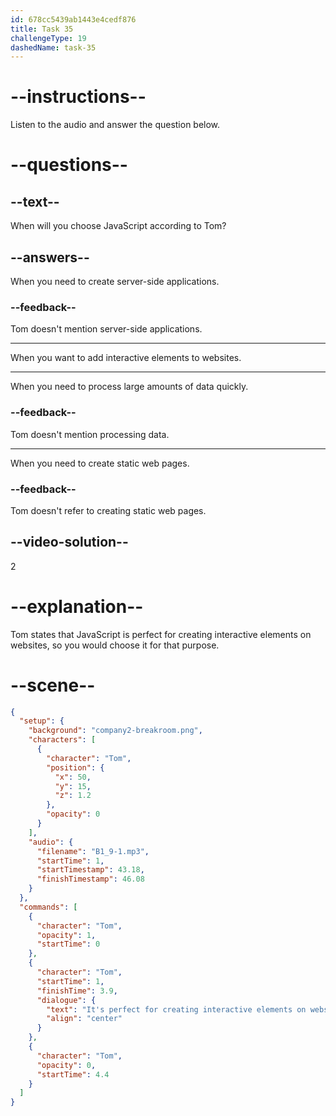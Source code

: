 ```yaml
---
id: 678cc5439ab1443e4cedf876
title: Task 35
challengeType: 19
dashedName: task-35
---
```


<!-- (audio) Tom: It's perfect for creating interactive elements on websites. -->

# --instructions--

Listen to the audio and answer the question below.

# --questions--

## --text--

When will you choose JavaScript according to Tom?

## --answers--

When you need to create server-side applications.

### --feedback--

Tom doesn't mention server-side applications.

---

When you want to add interactive elements to websites.

---

When you need to process large amounts of data quickly.

### --feedback--

Tom doesn't mention processing data.

---

When you need to create static web pages.

### --feedback--

Tom doesn't refer to creating static web pages.

## --video-solution--

2

# --explanation--

Tom states that JavaScript is perfect for creating interactive elements on websites, so you would choose it for that purpose.

# --scene--

```json
{
  "setup": {
    "background": "company2-breakroom.png",
    "characters": [
      {
        "character": "Tom",
        "position": {
          "x": 50,
          "y": 15,
          "z": 1.2
        },
        "opacity": 0
      }
    ],
    "audio": {
      "filename": "B1_9-1.mp3",
      "startTime": 1,
      "startTimestamp": 43.18,
      "finishTimestamp": 46.08
    }
  },
  "commands": [
    {
      "character": "Tom",
      "opacity": 1,
      "startTime": 0
    },
    {
      "character": "Tom",
      "startTime": 1,
      "finishTime": 3.9,
      "dialogue": {
        "text": "It's perfect for creating interactive elements on websites.",
        "align": "center"
      }
    },
    {
      "character": "Tom",
      "opacity": 0,
      "startTime": 4.4
    }
  ]
}
```
